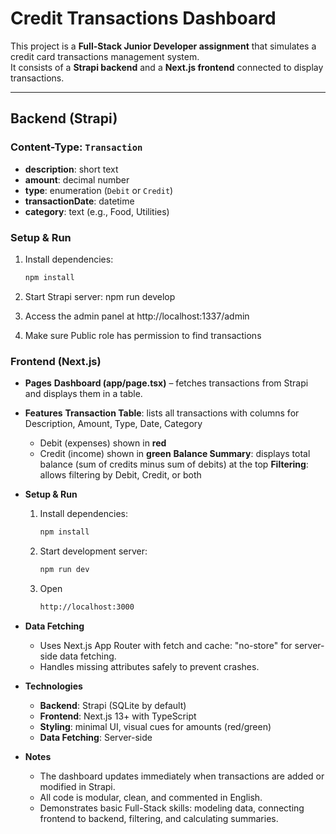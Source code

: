 # Credit Transactions Dashboard

This project is a **Full-Stack Junior Developer assignment** that simulates a credit card transactions management system.  
It consists of a **Strapi backend** and a **Next.js frontend** connected to display transactions.

---

## Backend (Strapi)

### Content-Type: `Transaction`
- **description**: short text
- **amount**: decimal number
- **type**: enumeration (`Debit` or `Credit`)
- **transactionDate**: datetime
- **category**: text (e.g., Food, Utilities)

### Setup & Run

1. Install dependencies:
   ```bash
   npm install

2. Start Strapi server:
     npm run develop

3. Access the admin panel at http://localhost:1337/admin

4. Make sure Public role has permission to find transactions

### Frontend (Next.js)
- **Pages**
   **Dashboard (app/page.tsx)** – fetches transactions from Strapi and displays them in a table.

- **Features**
  **Transaction Table**: lists all transactions with columns for Description, Amount, Type, Date, Category
    * Debit (expenses) shown in   **red** 
    * Credit (income) shown in **green**
  **Balance Summary**: displays total balance (sum of credits minus sum of debits) at the top
  **Filtering**: allows filtering by Debit, Credit, or both

- **Setup & Run**
  1. Install dependencies:
      ```bash
      npm install
  2. Start development server:
      ```bash
      npm run dev
  3. Open 
     ```bash
     http://localhost:3000

- **Data Fetching**
  * Uses Next.js App Router with fetch and cache: "no-store" for server-side data fetching.
  * Handles missing attributes safely to prevent crashes.

- **Technologies**
   * **Backend**: Strapi (SQLite by default)
   * **Frontend**: Next.js 13+ with TypeScript
   * **Styling**: minimal UI, visual cues for amounts (red/green)
   * **Data Fetching**: Server-side
  
- **Notes**
  * The dashboard updates immediately when transactions are added or modified in Strapi.
  * All code is modular, clean, and commented in English.
  * Demonstrates basic Full-Stack skills: modeling data, connecting frontend to backend, filtering, and calculating summaries.


    
